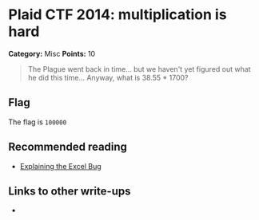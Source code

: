 # Plaid CTF 2014: multiplication is hard

**Category:** Misc
**Points:** 10

> The Plague went back in time... but we haven't yet figured out what he did this time... Anyway, what is 38.55 * 1700?

## Flag
The flag is `100000`

## Recommended reading
* [Explaining the Excel Bug](http://www.joelonsoftware.com/items/2007/09/26b.html)

## Links to other write-ups
* <NONE>

